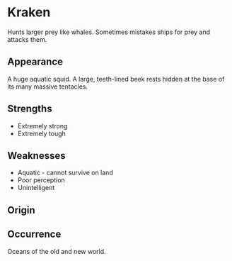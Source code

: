 # Kraken

Hunts larger prey like whales. Sometimes mistakes ships for prey and attacks them. 

## Appearance
A huge aquatic squid. A large, teeth-lined beek rests hidden at the base of its many massive tentacles. 

## Strengths
* Extremely strong
* Extremely tough

## Weaknesses
* Aquatic - cannot survive on land
* Poor perception
* Unintelligent

## Origin


## Occurrence
Oceans of the old and new world. 